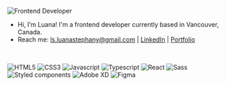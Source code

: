 ![Frontend Developer](https://user-images.githubusercontent.com/70078964/158038590-6b6334fd-81df-4b4a-aad2-7740f7db74dd.png)

<!---
luanastephany/luanastephany is a ✨ special ✨ repository because its `README.md` (this file) appears on your GitHub profile.
You can click the Preview link to take a look at your changes.
--->

- Hi, I’m Luana! I'm a frontend developer currently based in Vancouver, Canada. 
- Reach me: ls.luanastephany@gmail.com | [LinkedIn](https://www.linkedin.com/in/luana-stephany/) | [Portfolio](https://luanastephany.netlify.app/)

 
##
<div style="display: inline_block"><br> 
<img alt="HTML5" src="https://img.shields.io/badge/HTML5-E34F26?style=for-the-badge&logo=html5&logoColor=white" target="_blank">
<img alt="CSS3" src="https://img.shields.io/badge/CSS3-1572B6?style=for-the-badge&logo=css3&logoColor=white" target="_blank">
<img alt="Javascript" src="https://img.shields.io/badge/JavaScript-323330?style=for-the-badge&logo=javascript&logoColor=F7DF1E" target="_blank">
<img alt="Typescript" src="https://img.shields.io/badge/TypeScript-007ACC?style=for-the-badge&logo=typescript&logoColor=white" target="_blank">
<img alt="React" src="https://img.shields.io/badge/React-20232A?style=for-the-badge&logo=react&logoColor=61DAFB" target="_blank">
<img alt="Sass" src="https://img.shields.io/badge/Sass-CC6699?style=for-the-badge&logo=sass&logoColor=white" target="_blank">
<img alt="Styled components" src="https://img.shields.io/badge/styled--components-DB7093?style=for-the-badge&logo=styled-components&logoColor=white" target="_blank">
<img alt="Adobe XD" src="https://img.shields.io/badge/Adobe%20XD-470137?style=for-the-badge&logo=Adobe%20XD&logoColor=#FF61F6" target="_blank">
<img alt="Figma" src="https://img.shields.io/badge/Figma-F24E1E?style=for-the-badge&logo=figma&logoColor=white" target="_blank">

</div>


##

